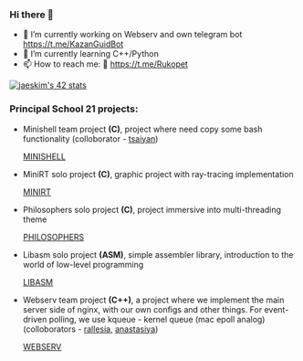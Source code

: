 ### Hi there 👋
- 🔭 I’m currently working on Webserv and own telegram bot https://t.me/KazanGuidBot
- 🌱 I’m currently learning C++/Python
- 📫 How to reach me: :iphone: https://t.me/Rukopet

[![jaeskim's 42 stats](https://badge42.herokuapp.com/api/stats/egums?privacyName=true)](https://github.com/egums/badge42)

### **Principal School 21 projects**:

- Minishell team project **(C)**, project where need copy some bash functionality (colloborator - [tsaiyan](https://github.com/tsaiyan))

     [MINISHELL](https://github.com/Rukopet/minishell)
     
- MiniRT solo project **(C)**, graphic project with ray-tracing implementation
  
     [MINIRT](https://github.com/Rukopet/miniRT)
     
 - Philosophers solo project **(C)**, project immersive into multi-threading theme

     [PHILOSOPHERS](https://github.com/Rukopet/Philosophers)
     
 - Libasm solo project **(ASM)**, simple assembler library, introduction to the world of low-level programming

     [LIBASM](https://github.com/Rukopet/libasm)
 
 - Webserv team project **(C++)**, a project where we implement the main server side of nginx, with our own configs and other things. For event-driven polling, we use kqueue - kernel queue (mac epoll analog) (colloborators - [rallesia](https://github.com/rallesia), [anastasiya](https://github.com/dcordeli))

     [WEBSERV](https://github.com/Rukopet/ft_webserv/)
     


